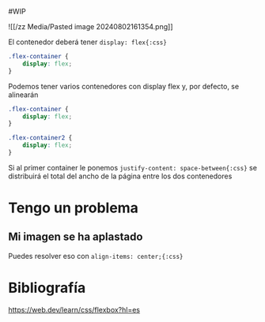 #WIP 

![[/zz Media/Pasted image 20240802161354.png]]


El contenedor deberá tener `display: flex{:css}`

```css
.flex-container {
	display: flex;
}
```

Podemos tener varios contenedores con display flex y, por defecto, se alinearán

```css
.flex-container {
	display: flex;
}

.flex-container2 {
	display: flex;
}
```

Si al primer container le ponemos `justify-content: space-between{:css}` se distribuirá el total del ancho de la página entre los dos contenedores

# Tengo un problema

## Mi imagen se ha aplastado

Puedes resolver eso con `align-items: center;{:css}`


# Bibliografía

https://web.dev/learn/css/flexbox?hl=es 